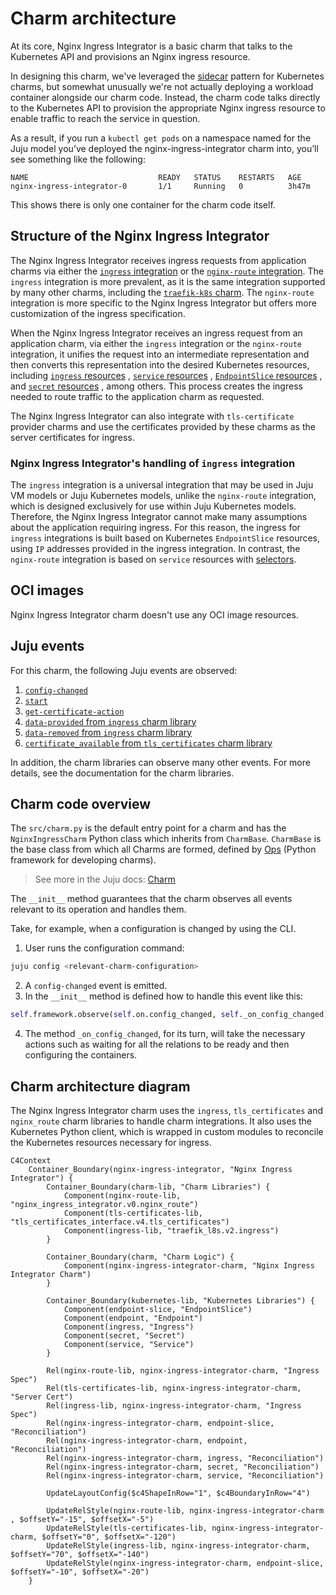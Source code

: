# Charm architecture

At its core, Nginx Ingress Integrator is a basic charm that talks to the 
Kubernetes API and provisions an Nginx ingress resource.

In designing this charm, we've leveraged the [sidecar](https://kubernetes.io/blog/2015/06/the-distributed-system-toolkit-patterns/#example-1-sidecar-containers) pattern for Kubernetes 
charms, but somewhat unusually we're not actually deploying a workload container
alongside our charm code. Instead, the charm code talks directly to the 
Kubernetes API to provision the appropriate Nginx ingress resource to enable 
traffic to reach the service in question. 

As a result, if you run a `kubectl get pods` on a namespace named for the Juju 
model you’ve deployed the nginx-ingress-integrator charm into, you’ll see 
something like the following:

```
NAME                             READY   STATUS    RESTARTS   AGE
nginx-ingress-integrator-0       1/1     Running   0          3h47m

```

This shows there is only one container for the charm code itself.

## Structure of the Nginx Ingress Integrator

The Nginx Ingress Integrator receives ingress requests from application charms 
via either the [`ingress` integration](https://github.com/canonical/charm-relation-interfaces/tree/main/interfaces/ingress/v2) 
or the [`nginx-route` integration](https://github.com/canonical/charm-relation-interfaces/tree/main/interfaces/nginx_route/v0). 
The `ingress` integration is more prevalent, as it is the same integration 
supported by many other charms, including the [`traefik-k8s` charm](charmhub.io/traefik-k8s). 
The `nginx-route` integration is more specific to the Nginx Ingress Integrator 
but offers more customization of the ingress specification.

When the Nginx Ingress Integrator receives an ingress request from an application charm, via either the 
`ingress` integration or the `nginx-route` integration, it unifies the request
into an intermediate representation and then converts this 
representation into the desired Kubernetes resources, including [`ingress` resources](https://kubernetes.io/docs/concepts/services-networking/ingress/)
, [`service` resources](https://kubernetes.io/docs/concepts/services-networking/service/)
, [`EndpointSlice` resources](https://kubernetes.io/docs/concepts/services-networking/endpoint-slices/)
, and [`secret` resources](https://kubernetes.io/docs/concepts/configuration/secret/)
, among others. This process creates the ingress needed to route traffic to the 
application charm as requested.

The Nginx Ingress Integrator can also integrate with `tls-certificate` provider 
charms and use the certificates provided by these charms as the server 
certificates for ingress.

### Nginx Ingress Integrator's handling of `ingress` integration

The `ingress` integration is a universal integration that may be used in 
Juju VM models or Juju Kubernetes models, unlike the `nginx-route` integration, 
which is designed exclusively for use within Juju Kubernetes models. Therefore, the Nginx
Ingress Integrator cannot make many assumptions about the application requiring
ingress. For this reason, the ingress for `ingress` integrations is built based
on Kubernetes `EndpointSlice` resources, using `IP` addresses provided in the
ingress integration. In contrast, the `nginx-route` integration is based on 
`service` resources with [selectors](https://kubernetes.io/docs/concepts/overview/working-with-objects/labels/).

## OCI images

Nginx Ingress Integrator charm doesn't use any OCI image resources.

## Juju events

For this charm, the following Juju events are observed:

1. [`config-changed`](https://canonical-juju.readthedocs-hosted.com/en/latest/user/reference/hook/#config-changed)
2. [`start`](https://canonical-juju.readthedocs-hosted.com/en/latest/user/reference/hook/#start)
3. [`get-certificate-action`](https://canonical-juju.readthedocs-hosted.com/en/latest/user/reference/hook/#action-action)
4. [`data-provided` from `ingress` charm library](https://charmhub.io/traefik-k8s/libraries/ingress)
5. [`data-removed` from `ingress` charm library](https://charmhub.io/traefik-k8s/libraries/ingress)
6. [`certificate_available` from `tls_certificates` charm library](https://charmhub.io/tls-certificates-interface/libraries/tls_certificates)

In addition, the charm libraries can observe many other events. For more 
details, see the documentation for the charm libraries.

## Charm code overview

The `src/charm.py` is the default entry point for a charm and has the 
`NginxIngressCharm` Python class which inherits from `CharmBase`. `CharmBase` is 
the base class from which all Charms are formed, defined by [Ops](https://juju.is/docs/sdk/ops)
(Python framework for developing charms).

> See more in the Juju docs: [Charm](https://juju.is/docs/sdk/constructs#heading--charm)

The `__init__` method guarantees that the charm observes all events relevant to 
its operation and handles them.

Take, for example, when a configuration is changed by using the CLI.

1. User runs the configuration command:
```bash
juju config <relevant-charm-configuration>
```
2. A `config-changed` event is emitted.
3. In the `__init__` method is defined how to handle this event like this:
```python
self.framework.observe(self.on.config_changed, self._on_config_changed)
```
4. The method `_on_config_changed`, for its turn, will take the necessary actions such as waiting for all the relations to be ready and then configuring the containers.

## Charm architecture diagram

The Nginx Ingress Integrator charm uses the `ingress`, `tls_certificates` and 
`nginx_route` charm libraries to handle charm integrations. It also uses the 
Kubernetes Python client, which is wrapped in custom modules to reconcile the 
Kubernetes resources necessary for ingress.

```mermaid
C4Context
    Container_Boundary(nginx-ingress-integrator, "Nginx Ingress Integrator") {
        Container_Boundary(charm-lib, "Charm Libraries") {
            Component(nginx-route-lib, "nginx_ingress_integrator.v0.nginx_route")
            Component(tls-certificates-lib, "tls_certificates_interface.v4.tls_certificates")
            Component(ingress-lib, "traefik_l8s.v2.ingress")
        }
        
        Container_Boundary(charm, "Charm Logic") {
            Component(nginx-ingress-integrator-charm, "Nginx Ingress Integrator Charm")
        }
        
        Container_Boundary(kubernetes-lib, "Kubernetes Libraries") {
            Component(endpoint-slice, "EndpointSlice")
            Component(endpoint, "Endpoint")
            Component(ingress, "Ingress")
            Component(secret, "Secret")
            Component(service, "Service")
        }
        
        Rel(nginx-route-lib, nginx-ingress-integrator-charm, "Ingress Spec")
        Rel(tls-certificates-lib, nginx-ingress-integrator-charm, "Server Cert")
        Rel(ingress-lib, nginx-ingress-integrator-charm, "Ingress Spec")
        Rel(nginx-ingress-integrator-charm, endpoint-slice, "Reconciliation")
        Rel(nginx-ingress-integrator-charm, endpoint, "Reconciliation")
        Rel(nginx-ingress-integrator-charm, ingress, "Reconciliation")
        Rel(nginx-ingress-integrator-charm, secret, "Reconciliation")
        Rel(nginx-ingress-integrator-charm, service, "Reconciliation")

        UpdateLayoutConfig($c4ShapeInRow="1", $c4BoundaryInRow="4")
        
        UpdateRelStyle(nginx-route-lib, nginx-ingress-integrator-charm , $offsetY="-15", $offsetX="-5")
        UpdateRelStyle(tls-certificates-lib, nginx-ingress-integrator-charm, $offsetY="0", $offsetX="-120")
        UpdateRelStyle(ingress-lib, nginx-ingress-integrator-charm, $offsetY="70", $offsetX="-140")
        UpdateRelStyle(nginx-ingress-integrator-charm, endpoint-slice, $offsetY="-10", $offsetX="-20")
    }
```
